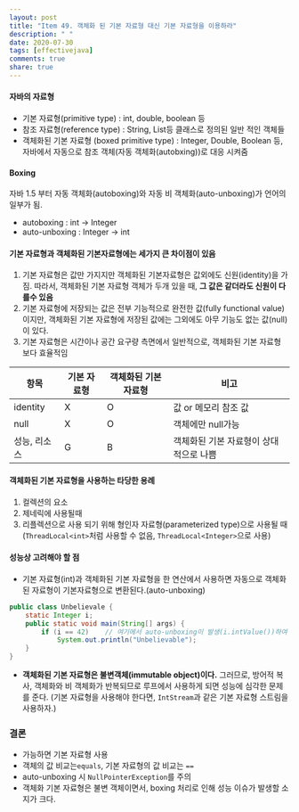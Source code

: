 ```yaml
---
layout: post
title: "Item 49. 객체화 된 기본 자료형 대신 기본 자료형을 이용하라"
description: " "
date: 2020-07-30
tags: [effectivejava]
comments: true
share: true
---
```



#### 자바의 자료형
- 기본 자료형(primitive type) : int, double, boolean 등
- 참조 자료형(reference type) : String, List등 클래스로 정의된 일반 적인 객체들
- 객체화된 기본 자료형 (boxed primitive type) : Integer, Double, Boolean 등, 자바에서 자동으로 참조 객체(자동 객체화(autobxing))로 대응 시켜줌

#### Boxing
자바 1.5 부터 자동 객체화(autoboxing)와 자동 비 객체화(auto-unboxing)가 언어의 일부가 됨.
- autoboxing : int -> Integer
- auto-unboxing : Integer -> int

#### 기본 자료형과 객체화된 기본자료형에는 세가지 큰 차이점이 있음
1. 기본 자료형은 값만 가지지만 객체화된 기본자료형은 값외에도 신원(identity)을 가짐. 따라서, 객체화된 기본 자료형 객체가 두개 있을 때, 
   __그 값은 같더라도 신원이 다를수 있음__
2. 기본 자료형에 저장되는 값은 전부 기능적으로 완전한 값(fully functional value)이지만, 
   객체화된 기본 자료형에 저장된 값에는 그외에도 아무 기능도 없는 값(null)이 있다.
3. 기본 자료형은 시간이나 공간 요구량 측면에서 일반적으로, 객체화된 기본 자료형 보다 효율적임

| 항목 | 기본 자료형 | 객체화된 기본자료형 | 비고 |
| --- | --- | --- | --- |
| identity | X | O | 값 or 메모리 참조 값 |
| null | X | O | 객체에만 null가능 |
| 성능, 리소스 | G | B | 객체화된 기본 자료형이 상대적으로 나쁨 |


#### 객체화된 기본 자료형을 사용하는 타당한 용례
1. 컬렉션의 요소
2. 제네릭에 사용될때
2. 리플렉션으로 사용 되기 위해 형인자 자료형(parameterized type)으로 사용될 때(```ThreadLocal<int>```처럼 사용할 수 없음, ```ThreadLocal<Integer>```으로 사용)

 

#### 성능상 고려해야 할 점
- 기본 자료형(int)과 객체화된 기본 자료형을 한 연산에서 사용하면 자동으로 객체화된 자료형이 기본자료형으로 변환된다.(auto-unboxing)
```java
public class Unbelievale {
    static Integer i;
    public static void main(String[] args) {
        if (i == 42)    // 여기에서 auto-unboxing이 발생(i.intValue())하여 NullPointerException이 발생
            System.out.println("Unbelievable");
    }
}
```
- __객체화된 기본 자료형은 불변객체(immutable object)이다.__ 
  그러므로, 방어적 복사, 객체화와 비 객체화가 반복되므로 루프에서 사용하게 되면 성능에 심각한 문제를 준다.
  (기본 자료형을 사용해야 한다면, ```IntStream```과 같은 기본 자료형 스트림을 사용하자.)
  

### 결론
- 가능하면 기본 자료형 사용
- 객체의 값 비교는```equals```, 기본 자료형의 값 비교는 ```==```
- auto-unboxing 시 ```NullPointerException```를 주의
- 객체화 기본 자료형은 불변 객체이면서, boxing 처리로 인해 성능 이슈가 발생할 소지가 크다.

